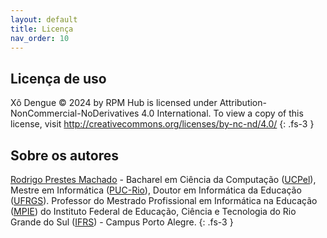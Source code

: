 ```yaml
---
layout: default
title: Licença
nav_order: 10
---
```


## Licença de uso

Xô Dengue © 2024 by RPM Hub is licensed under
Attribution-NonCommercial-NoDerivatives 4.0 International. To view a copy of
this license, visit http://creativecommons.org/licenses/by-nc-nd/4.0/
{: .fs-3 }

## Sobre os autores

[Rodrigo Prestes Machado](https://rpmhub.dev) - Bacharel em Ciência
da Computação ([UCPel](https://ucpel.edu.br)), Mestre em Informática
([PUC-Rio](https://www.puc-rio.br)), Doutor em Informática da Educação
([UFRGS](http://www.ufrgs.br/ufrgs/inicial)). Professor do Mestrado
Profissional em Informática na Educação ([MPIE](https://mpie.poa.ifrs.edu.br))
do Instituto Federal de Educação, Ciência e Tecnologia do Rio Grande do Sul
([IFRS](https://poa.ifrs.edu.br)) - Campus Porto Alegre.
{: .fs-3 }


